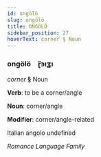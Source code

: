 ```yaml
---
id: ongölö
slug: ongölö
title: ONGÖLÖ
sidebar_position: 27
hoverText: corner § Noun
---
```


### ongölö&emsp;<span kind="abugida">ɽ̃ꜿıʓı</span>

*corner* **§** Noun

**Verb**: to be a corner/angle

**Noun**: corner/angle

**Modifier**: corner/angle-related

Italian angolo undefined

*Romance Language Family*